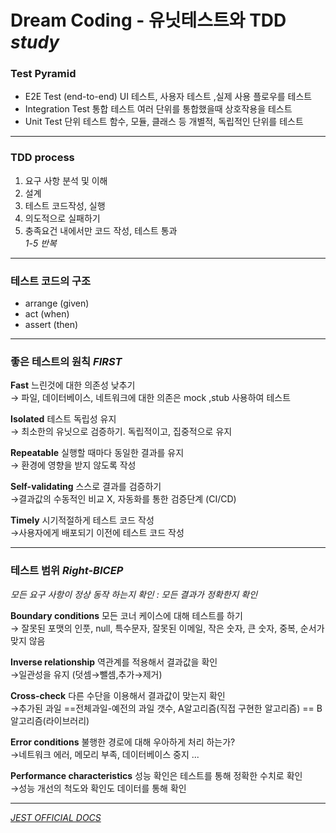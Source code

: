 
# Dream Coding - 유닛테스트와 TDD  *study*    

### Test Pyramid
- E2E Test (end-to-end)
UI 테스트, 사용자 테스트 ,실제 사용 플로우를 테스트
- Integration Test 통합 테스트
여러 단위를 통합했을때 상호작용을 테스트
- Unit Test 단위 테스트 
함수, 모듈, 클래스 등 개별적, 독립적인 단위를 테스트
---
### TDD process

1. 요구 사항 분석 및 이해
2. 설계 
3. 테스트 코드작성, 실행 
4. 의도적으로 실패하기
5. 충족요건 내에서만 코드 작성, 테스트 통과  
*1-5 반복*
----
### 테스트 코드의 구조
- arrange (given)
- act (when)
- assert (then)
---
### 좋은 테스트의 원칙 *FIRST*

**Fast** 느린것에 대한 의존성 낮추기   
→ 파일, 데이터베이스, 네트워크에 대한 의존은 mock ,stub 사용하여 테스트  

**Isolated** 테스트 독립성 유지   
→ 최소한의 유닛으로 검증하기. 독립적이고, 집중적으로 유지  

**Repeatable** 실행할 때마다 동일한 결과를 유지  
→ 환경에 영향을 받지 않도록 작성  

**Self-validating**  스스로 결과를 검증하기   
→결과값의 수동적인 비교 X, 자동화를 통한 검증단계 (CI/CD)  

**Timely** 시기적절하게 테스트 코드 작성  
→사용자에게 배포되기 이전에 테스트 코드 작성  

---
### 테스트 범위 *Right-BICEP*

*모든 요구 사항이 정상 동작 하는지 확인 : 모든 결과가 정확한지 확인*

**Boundary conditions**  모든 코너 케이스에 대해 테스트를 하기  
→ 잘못된 포맷의 인풋, null, 특수문자, 잘못된 이메일, 작은 숫자, 큰 숫자, 중복, 순서가 맞지 않음  

**Inverse relationship** 역관계를 적용해서 결과값을 확인  
→일관성을 유지 (덧셈→뺄셈,추가→제거)  

**Cross-check** 다른 수단을 이용해서 결과값이 맞는지 확인  
→추가된 과일 ==전체과일-예전의 과일 갯수, A알고리즘(직접 구현한 알고리즘) == B알고리즘(라이브러리)  

**Error conditions**  불행한 경로에 대해 우아하게 처리 하는가?  
→네트워크 에러, 메모리 부족, 데이터베이스 중지 ...  

**Performance characteristics**  성능 확인은 테스트를 통해 정확한 수치로 확인  
→성능 개선의 척도와 확인도 데이터를 통해 확인  

---
[*JEST OFFICIAL DOCS*](https://jestjs.io/)  

